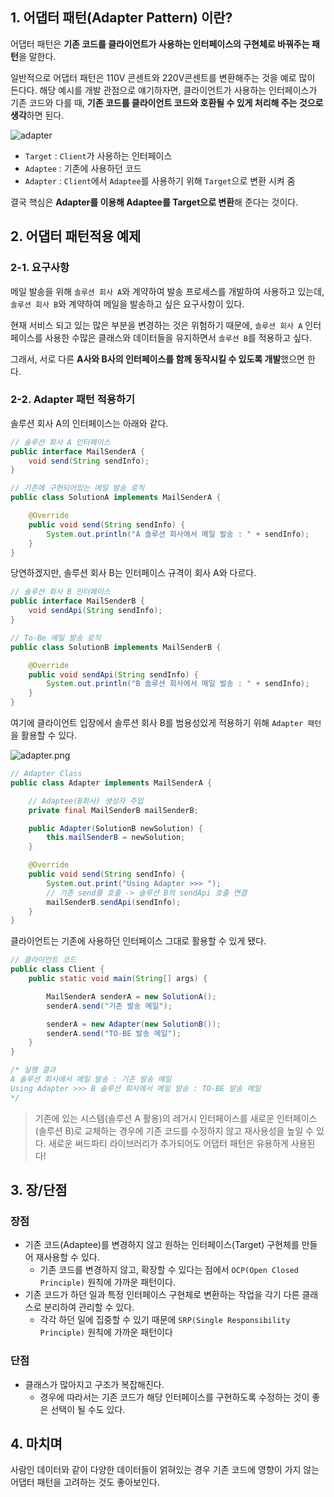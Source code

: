## 1. 어댑터 패턴(Adapter Pattern) 이란?

어댑터 패턴은 **기존 코드를 클라이언트가 사용하는 인터페이스의 구현체로 바꿔주는 패턴**을 말한다.

일반적으로 어댑터 패턴은 110V 콘센트와 220V콘센트를 변환해주는 것을 예로 많이 든다다. 해당 예시를 개발 관점으로 얘기하자면, 클라이언트가 사용하는 인터페이스가 기존 코드와 다를 때, **기존 코드를 클라이언트 코드와 호환될 수 있게 처리해 주는 것으로 생각**하면 된다.

![adapter](https://user-images.githubusercontent.com/79291114/160358256-30481999-0b13-425b-90e3-ffac32e6f843.PNG)

- `Target` : `Client`가 사용하는 인터페이스
- `Adaptee` : 기존에 사용하던 코드
- `Adapter` : `Client`에서 `Adaptee`를 사용하기 위해 `Target`으로 변환 시켜 줌

결국 핵심은 **Adapter를 이용해 Adaptee를 Target으로 변환**해 준다는 것이다.





## 2. 어댑터 패턴적용 예제

### 2-1. 요구사항

메일 발송을 위해 `솔루션 회사 A`와 계약하여 발송 프로세스를 개발하여 사용하고 있는데, `솔루션 회사 B`와 계약하여 메일을 발송하고 싶은 요구사항이 있다.

현재 서비스 되고 있는 많은 부분을 변경하는 것은 위험하기 때문에, `솔루션 회사 A` 인터페이스를 사용한 수많은 클래스와 데이터들을 유지하면서 `솔루션 B`를 적용하고 싶다.

그래서, 서로 다른 **A사와 B사의 인터페이스를 함께 동작시킬 수 있도록 개발**했으면 한다.



### 2-2. Adapter 패턴 적용하기

솔루션 회사 A의 인터페이스는 아래와 같다.

```java
// 솔루션 회사 A 인터페이스
public interface MailSenderA {
    void send(String sendInfo);
}

// 기존에 구현되어있는 메일 발송 로직
public class SolutionA implements MailSenderA {

    @Override
    public void send(String sendInfo) {
        System.out.println("A 솔루션 회사에서 메일 발송 : " + sendInfo);
    }
}
```

당연하겠지만, 솔루션 회사 B는 인터페이스 규격이 회사 A와 다르다.

```java
// 솔루션 회사 B 인터페이스
public interface MailSenderB {
    void sendApi(String sendInfo);
}

// To-Be 메일 발송 로직
public class SolutionB implements MailSenderB {

    @Override
    public void sendApi(String sendInfo) {
        System.out.println("B 솔루션 회사에서 메일 발송 : " + sendInfo);
    }
}
```

여기에 클라이언트 입장에서 솔루션 회사 B를 범용성있게 적용하기 위해 `Adapter 패턴`을 활용할 수 있다.

![adapter.png](https://user-images.githubusercontent.com/42997924/159971038-0e4cea2f-ebcc-46f7-b44c-441f746443af.png)

```java
// Adapter Class
public class Adapter implements MailSenderA {

    // Adaptee(B회사) 생성자 주입
    private final MailSenderB mailSenderB;

    public Adapter(SolutionB newSolution) {
        this.mailSenderB = newSolution;
    }

    @Override
    public void send(String sendInfo) {
        System.out.print("Using Adapter >>> ");
        // 기존 send를 호출 -> 솔루션 B의 sendApi 호출 연결
        mailSenderB.sendApi(sendInfo);
    }
}
```

클라이언트는 기존에 사용하던 인터페이스 그대로 활용할 수 있게 됐다.

```java
// 클라이언트 코드
public class Client {
    public static void main(String[] args) {

        MailSenderA senderA = new SolutionA();
        senderA.send("기존 발송 메일");

        senderA = new Adapter(new SolutionB());
        senderA.send("TO-BE 발송 메일");
    }
}

/* 실행 결과
A 솔루션 회사에서 메일 발송 : 기존 발송 메일
Using Adapter >>> B 솔루션 회사에서 메일 발송 : TO-BE 발송 메일
*/
```

> 기존에 있는 시스템(솔루션 A 활용)의 레거시 인터페이스를 새로운 인터페이스(솔루션 B)로 교체하는 경우에 기존 코드를 수정하지 않고 재사용성을 높일 수 있다. 새로운 써드파티 라이브러리가 추가되어도 어댑터 패턴은 유용하게 사용된다!





## 3. 장/단점

### 장점

- 기존 코드(Adaptee)를 변경하지 않고 원하는 인터페이스(Target) 구현체를 만들어 재사용할 수 있다.
  - 기존 코드를 변경하지 않고, 확장할 수 있다는 점에서 `OCP(Open Closed Principle)` 원칙에 가까운 패턴이다.
- 기존 코드가 하던 일과 특정 인터페이스 구현체로 변환하는 작업을 각기 다른 클래스로 분리하여 관리할 수 있다.
  - 각각 하던 일에 집중할 수 있기 때문에 `SRP(Single Responsibility Principle)` 원칙에 가까운 패턴이다



### 단점

- 클래스가 많아지고 구조가 복잡해진다.
  - 경우에 따라서는 기존 코드가 해당 인터페이스를 구현하도록 수정하는 것이 좋은 선택이 될 수도 있다.





## 4. 마치며

사람인 데이터와 같이 다양한 데이터들이 얽혀있는 경우 기존 코드에 영향이 가지 않는 어댑터 패턴을 고려하는 것도 좋아보인다.